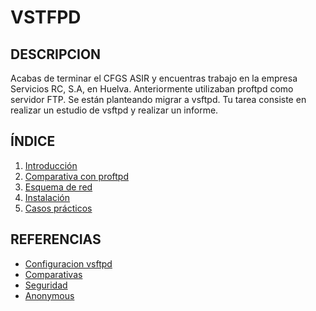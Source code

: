 # VSTFPD

## DESCRIPCION

Acabas de terminar el CFGS ASIR y encuentras trabajo en la empresa Servicios  RC, S.A, en Huelva.
Anteriormente utilizaban proftpd como servidor FTP. Se están planteando migrar a vsftpd.
Tu tarea consiste en realizar un estudio de vsftpd y realizar un informe.

## ÍNDICE
1. [Introducción](https://github.com/josemaa/vsftpd/blob/main/indice/Introduccion.md)
2. [Comparativa con proftpd](https://github.com/josemaa/vsftpd/blob/main/indice/Comparativa.md)
3. [Esquema de red](https://github.com/josemaa/vsftpd/blob/main/indice/EsquemaRed.md)
4. [Instalación](https://github.com/josemaa/vsftpd/blob/main/indice/Instalacion.md)
5. [Casos prácticos](https://github.com/josemaa/vsftpd/blob/main/indice/CasosPracticos.md)

## REFERENCIAS

 -  [Configuracion vsftpd](https://www.redeszone.net/tutoriales/servidores/vsftpd-configuracion-servidor-ftp/)
 -  [Comparativas](https://www.redeszone.net/tutoriales/servidores/mejores-servidores-ftp-ftpes-linux/)
 -  [Seguridad](https://ubunlog.com/vsftpd-instalar-un-servidor-ftp-ubuntu/)
 -  [Anonymous](https://www.ionos.es/digitalguide/servidores/configuracion/servidor-ftp-en-ubuntu-instalacion-y-configuracion/)
